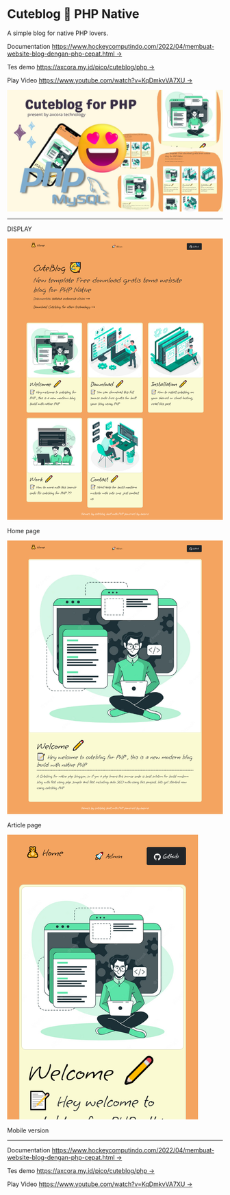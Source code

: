 # Cuteblog 🥳 PHP Native

A simple blog for native PHP lovers.

Documentation [https://www.hockeycomputindo.com/2022/04/membuat-website-blog-dengan-php-cepat.html →](https://www.hockeycomputindo.com/2022/04/membuat-website-blog-dengan-php-cepat.html)

Tes demo [https://axcora.my.id/pico/cuteblog/php →](https://axcora.my.id/pico/cuteblog/php/)

Play Video [https://www.youtube.com/watch?v=KqDmkvVA7XU →](https://www.youtube.com/watch?v=KqDmkvVA7XU)

![cuteblog for php](cuteblogphp.jpg)

--------------------------

DISPLAY

![cuteblgo for php](1.png)

Home page

![cuteblgo for php](2.png)

Article page

![cuteblgo for php](3.png)

Mobile version


--------------------------

Documentation [https://www.hockeycomputindo.com/2022/04/membuat-website-blog-dengan-php-cepat.html →](https://www.hockeycomputindo.com/2022/04/membuat-website-blog-dengan-php-cepat.html)

Tes demo [https://axcora.my.id/pico/cuteblog/php →](https://axcora.my.id/pico/cuteblog/php/)

Play Video [https://www.youtube.com/watch?v=KqDmkvVA7XU →](https://www.youtube.com/watch?v=KqDmkvVA7XU)
